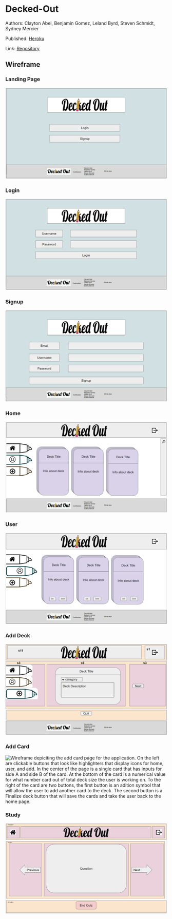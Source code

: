 # Decked-Out

Authors: Clayton Abel, Benjamin Gomez, Leland Byrd, Steven Schmidt, Sydney Mercier

Published: [Heroku]()

Link: [Repository](https://github.com/clabel95/Decked-Out)

## Wireframe


### Landing Page
![Wireframe depiciting the landing page for the website which displays a login or signup button.](./Assets/Landing_Wire.PNG)

### Login
![Wireframe depiciting the login page for the website which displays an input box for both a username and password as well as a login button.](./Assets/Login_Wire.PNG)

### Signup
![Wireframe depiciting the login page for the website which displays an input box for an email, username, and password as well as a signup button.](./Assets/SignUp_Wire.PNG)

### Home
![Wireframe depiciting the home page for the application. On the left are clickable buttons that look like highlighters that display icons for home, user, and add. In the center of the page are three decks of flashcards that display the decks name as well as a discription of that deck.](./Assets/Home_Wire.PNG)

### User
![Wireframe depiciting the users page for the application. On the left are clickable buttons that look like highlighters that display icons for home, user, and add. In the center of the page are three decks of flashcards that display the decks name, a discription of that deck and also two buttons for editing or deleting a deck.](./Assets/User_Wire.PNG)

### Add Deck
![Wireframe depiciting the add deck page for the application. On the left are clickable buttons that look like highlighters that display icons for home, user, and add. In the center of the page is a single card that has inputs for the decks name as well as a drop down menu for what catagory the deck will be in and also a box for a description of the deck. To the right of the card is a button with the text "next" and below the card is a button with the text "quit"](./Assets/New_Deck_Wire.PNG)

### Add Card
![Wireframe depiciting the add card page for the application. On the left are clickable buttons that look like highlighters that display icons for home, user, and add. In the center of the page is a single card that has inputs for side A and side B of the card. At the bottom of the card is a numerical value for what number card out of total deck size the user is working on. To the right of the card are two buttons, the first button is an adition symbol that will allow the user to add another card to the deck. The second button is a Finalize deck button that will save the cards and take the user back to the home page.](./Assets/New_Card_Wire.PNG)

### Study
![Wireframe depiciting the study page for the application. In the center of the page is a card that displays the current question. To the left of the card is a button that will take the user to the previous question. To the right of the card is a button that will take the user to the next question. Below the card is a button that will take the user out of the quiz and back to the home page.](./Assets/Study_Wire.PNG)
